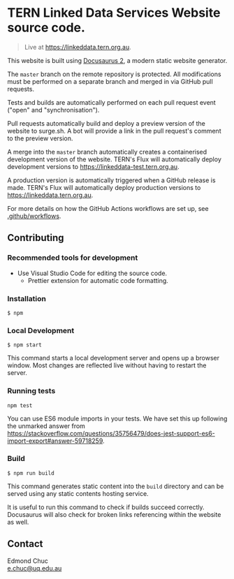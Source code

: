 # TERN Linked Data Services Website source code.

> Live at https://linkeddata.tern.org.au.

This website is built using [Docusaurus 2](https://docusaurus.io/), a modern static website generator.

The `master` branch on the remote repository is protected. All modifications must be performed on a separate branch and merged in via GitHub pull requests.

Tests and builds are automatically performed on each pull request event ("open" and "synchronisation").

Pull requests automatically build and deploy a preview version of the website to surge.sh. A bot will provide a link in the pull request's comment to the preview version.

A merge into the `master` branch automatically creates a containerised development version of the website. TERN's Flux will automatically deploy development versions to https://linkeddata-test.tern.org.au.

A production version is automatically triggered when a GitHub release is made. TERN's Flux will automatically deploy production versions to https://linkeddata.tern.org.au.

For more details on how the GitHub Actions workflows are set up, see [.github/workflows](.github/workflows).

## Contributing

### Recommended tools for development

- Use Visual Studio Code for editing the source code.
  - Prettier extension for automatic code formatting.

### Installation

```
$ npm
```

### Local Development

```
$ npm start
```

This command starts a local development server and opens up a browser window. Most changes are reflected live without having to restart the server.

### Running tests

```
npm test
```

You can use ES6 module imports in your tests. We have set this up following the unmarked answer from https://stackoverflow.com/questions/35756479/does-jest-support-es6-import-export#answer-59718259.

### Build

```
$ npm run build
```

This command generates static content into the `build` directory and can be served using any static contents hosting service.

It is useful to run this command to check if builds succeed correctly. Docusaurus will also check for broken links referencing within the website as well.

## Contact

Edmond Chuc  
e.chuc@uq.edu.au
